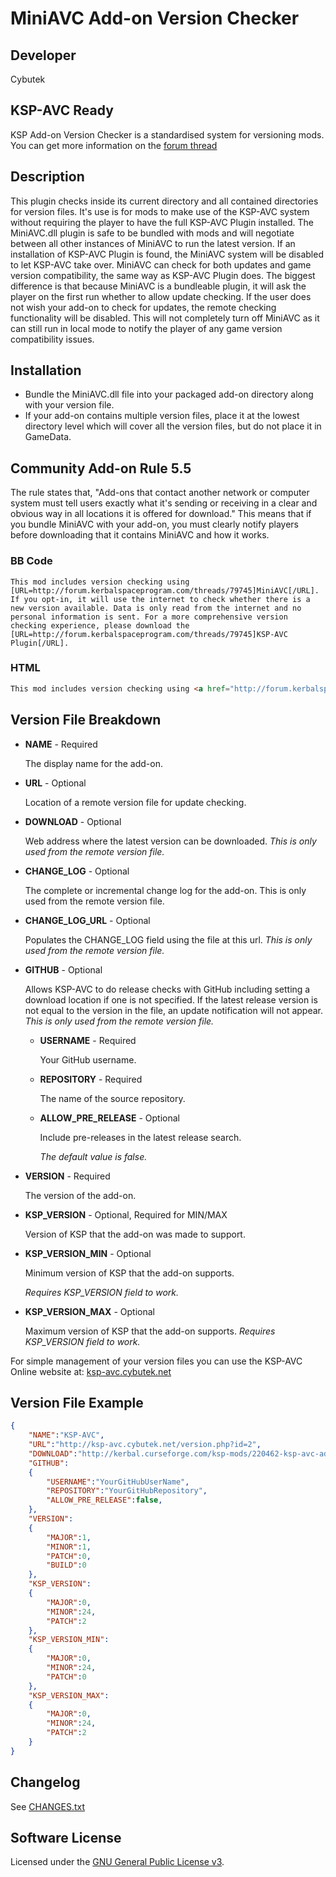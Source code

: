 # MiniAVC Add-on Version Checker

## Developer

Cybutek


## KSP-AVC Ready

KSP Add-on Version Checker is a standardised system for versioning mods. You can get more information on the
[forum thread](http://forum.kerbalspaceprogram.com/threads/79745)


## Description

This plugin checks inside its current directory and all contained directories for version files.  It's use is for mods to make use of the KSP-AVC system without requiring the player to have the full KSP-AVC Plugin installed.  The MiniAVC.dll plugin is safe to be bundled with mods and will negotiate between all other instances of MiniAVC to run the latest version.  If an installation of KSP-AVC Plugin is found, the MiniAVC system will be disabled to let KSP-AVC take over.  MiniAVC can check for both updates and game version compatibility, the same way as KSP-AVC Plugin does.  The biggest difference is that because MiniAVC is a bundleable plugin, it will ask the player on the first run whether to allow update checking.  If the user does not wish your add-on to check for updates, the remote checking functionality will be disabled.  This will not completely turn off MiniAVC as it can still run in local mode to notify the player of any game version compatibility issues.


## Installation

 - Bundle the MiniAVC.dll file into your packaged add-on directory along with your version file.
 - If your add-on contains multiple version files, place it at the lowest directory level which will cover all the version files, but do not place it in GameData.			</ul>


## Community Add-on Rule 5.5

The rule states that, "Add-ons that contact another network or computer system must tell users exactly what it's sending or receiving in a clear and obvious way in all locations it is offered for download." This means that if you bundle MiniAVC with your add-on, you must clearly notify players before downloading that it contains MiniAVC and how it works.		

### BB Code
```
This mod includes version checking using [URL=http://forum.kerbalspaceprogram.com/threads/79745]MiniAVC[/URL]. If you opt-in, it will use the internet to check whether there is a new version available. Data is only read from the internet and no personal information is sent. For a more comprehensive version checking experience, please download the [URL=http://forum.kerbalspaceprogram.com/threads/79745]KSP-AVC Plugin[/URL].
```
### HTML
```html
This mod includes version checking using <a href="http://forum.kerbalspaceprogram.com/threads/79745">MiniAVC</a>. If you opt-in, it will use the internet to check whether there is a new version available. Data is only read from the internet and no personal information is sent. For a more comprehensive version checking experience, please download the <a href="http://forum.kerbalspaceprogram.com/threads/79745">KSP-AVC Plugin</a>.
```

## Version File Breakdown

 - **NAME** - Required

   The display name for the add-on.

 - **URL** - Optional

    Location of a remote version file for update checking.

 - **DOWNLOAD** - Optional

    Web address where the latest version can be downloaded.
    *This is only used from the remote version file.*

 - **CHANGE_LOG** - Optional

   The complete or incremental change log for the add-on.
   This is only used from the remote version file.

 - **CHANGE_LOG_URL** - Optional

   Populates the CHANGE_LOG field using the file at this url.
   *This is only used from the remote version file.*

 - **GITHUB** - Optional

   Allows KSP-AVC to do release checks with GitHub including setting a download location if one is not specified.
   If the latest release version is not equal to the version in the file, an update notification will not appear.
   *This is only used from the remote version file.*

   - **USERNAME** - Required

     Your GitHub username.

   - **REPOSITORY** - Required

     The name of the source repository.

   - **ALLOW_PRE_RELEASE** - Optional

     Include pre-releases in the latest release search.

     *The default value is false.*

 - **VERSION** - Required

    The version of the add-on.
- **KSP_VERSION** - Optional, Required for MIN/MAX

    Version of KSP that the add-on was made to support.
- **KSP_VERSION_MIN** - Optional

    Minimum version of KSP that the add-on supports.

    *Requires KSP_VERSION field to work.*

- **KSP_VERSION_MAX** - Optional

    Maximum version of KSP that the add-on supports.
    *Requires KSP_VERSION field to work.*
    
For simple management of your version files you can use the KSP-AVC Online website at: [ksp-avc.cybutek.net](http://ksp-avc.cybutek.net/)

## Version File Example

```json
{
    "NAME":"KSP-AVC",
    "URL":"http://ksp-avc.cybutek.net/version.php?id=2",
    "DOWNLOAD":"http://kerbal.curseforge.com/ksp-mods/220462-ksp-avc-add-on-version-checker",
    "GITHUB":
    {
        "USERNAME":"YourGitHubUserName",
        "REPOSITORY":"YourGitHubRepository",
        "ALLOW_PRE_RELEASE":false,
    },
    "VERSION":
    {
        "MAJOR":1,
        "MINOR":1,
        "PATCH":0,
        "BUILD":0
    },
    "KSP_VERSION":
    {
        "MAJOR":0,
        "MINOR":24,
        "PATCH":2
    },
    "KSP_VERSION_MIN":
    {
        "MAJOR":0,
        "MINOR":24,
        "PATCH":0
    },
    "KSP_VERSION_MAX":
    {
        "MAJOR":0,
        "MINOR":24,
        "PATCH":2
    }
}
```

## Changelog

See [CHANGES.txt](CHANGES.txt)

## Software License

Licensed under the [GNU General Public License v3](LICENSE.txt).
